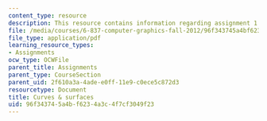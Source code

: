 ```yaml
---
content_type: resource
description: This resource contains information regarding assignment 1.
file: /media/courses/6-837-computer-graphics-fall-2012/96f343745a4bf6234a3c4f7cf3049f23_MIT6_837F12_assn1.pdf
file_type: application/pdf
learning_resource_types:
- Assignments
ocw_type: OCWFile
parent_title: Assignments
parent_type: CourseSection
parent_uid: 2f610a3a-4ade-e0ff-11e9-c0ece5c872d3
resourcetype: Document
title: Curves & surfaces
uid: 96f34374-5a4b-f623-4a3c-4f7cf3049f23
---
```

